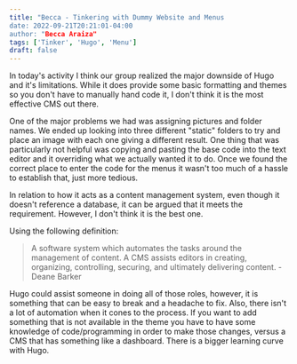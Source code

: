 ```yaml
---
title: "Becca - Tinkering with Dummy Website and Menus
date: 2022-09-21T20:21:01-04:00
author: "Becca Araiza"
tags: ['Tinker', 'Hugo', 'Menu']
draft: false
---
```

In today's activity I think our group realized the major downside of Hugo and it's limitations. While it does provide some basic formatting and themes so you don't have to manually hand code it, I don't think it is the most effective CMS out there.

One of the major problems we had was assigning pictures and folder names. We ended up looking into three different "static" folders to try and place an image with each one giving a different result. One thing that was particularly not helpful was copying and pasting the base code into the text editor and it overriding what we actually wanted it to do. Once we found the correct place to enter the code for the menus it wasn't too much of a hassle to establish that, just more tedious.

In relation to how it acts as a content management system, even though it doesn't reference a database, it can be argued that it meets the requirement. However, I don't think it is the best one.

Using the following definition:

>A software system which automates the tasks around the management of content. A CMS assists editors in creating, organizing, controlling, securing, and ultimately delivering content.
  -Deane Barker

Hugo could assist someone in doing all of those roles, however, it is something that can be easy to break and a headache to fix. Also, there isn't a lot of automation when it cones to the process. If you want to add something that is not available in the theme you have to have some knowledge of code/programming in order to make those changes, versus a CMS that has something like a dashboard. There is a bigger learning curve with Hugo.
